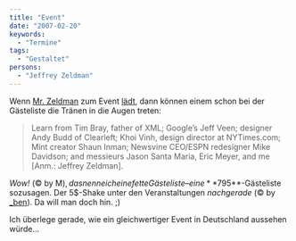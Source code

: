 ```yaml
---
title: "Event"
date: "2007-02-20"
keywords:
  - "Termine"
tags:
  - "Gestaltet"
persons:
  - "Jeffrey Zeldman"
---
```


Wenn [Mr. Zeldman](http://www.zeldman.com/2007/02/20/an-event-apart-seattle-2007/) zum Event [lädt](http://www.aneventapart.com/news/2007/02/an_event_apart_seattle_2007.php), dann können einem schon bei der Gästeliste die Tränen in die Augen treten:

> Learn from Tim Bray, father of XML; Google’s Jeff Veen; designer Andy Budd of Clearleft; Khoi Vinh, design director at NYTimes.com; Mint creator Shaun Inman; Newsvine CEO/ESPN redesigner Mike Davidson; and messieurs Jason Santa Maria, Eric Meyer, and me \[Anm.: Jeffrey Zeldman\].

_Wow!_ (© by M$), das nenne ich eine fette Gästeliste – eine **$795**\-Gästeliste sozusagen. Der 5$-Shake unter den Veranstaltungen _nachgerade_ (© by [\_ben](http://anmutunddemut.de)). Da will man doch hin. ;)

Ich überlege gerade, wie ein gleichwertiger Event in Deutschland aussehen würde…
